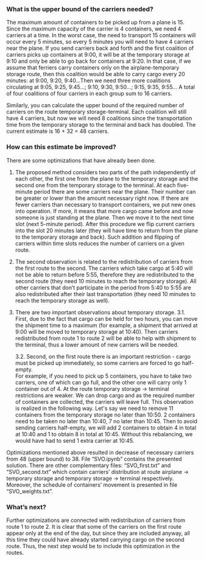### What is the upper bound of the carriers needed?

The maximum amount of containers to be picked up from a plane is 15. Since the maximum capacity of the carrier is 4 containers, we need 4 carriers at a time.
In the worst case, the need to transport  15 containers will occur every 5 minutes, so every 5 minutes you will need to have 4 carriers near the plane. 
If you send carriers back and forth and the first coalition of carriers picks up containers at 9:00, it will be at the temporary storage at 9:10 and 
only be able to go back for containers at 9:20. In that case, if we assume that ferriers carry containers only on the airplane-temporary storage route, 
then this coalition would be able to carry cargo every 20 minutes: at 9:00, 9:20, 9:40...Then we need three more coalitions circulating at 9:05, 9:25, 9:45...; 
9:10, 9:30, 9:50...; 9:15, 9:35, 9:55… A total of four coalitions of four carriers in each group sum to 16 carriers. 

Similarly, you can calculate the upper bound of the required number of carriers on the route temporary storage-terminal. Each coalition will still
have 4 carriers, but now we will need 8 coalitions since the transportation time from the temporary storage to the terminal and back has doubled. 
The current estimate is 16 + 32 = 48 carriers.

### How can this estimate be improved? 

There are some optimizations that have already been done.

1. The proposed method considers two parts of the path independently of each other, the first one from the plane to the temporary storage and the second
one from the temporary storage to the terminal. At each five-minute period there are some carriers near the plane. Their number can be greater or lower
than the amount necessary right now. If there are fewer carriers than necessary to transport containers, we put new ones into operation. If more, it means 
that more cargo came before and now someone is just standing at the plane. Then we move it to the next time slot (next 5-minute period). After this procedure
we flip current carriers into the slot 20 minutes later (they will have time to return from the plane to the temporary storage and back). Such addition and 
flipping of carriers within time slots reduces the number of carriers on a given route. 
2. The second observation is related to the redistribution of carriers from the first route to the second. The carriers which take cargo at 5:40 will not be 
able to return before 5:55, therefore they are redistributed to the second route (they need 10 minutes to reach the temporary storage). All other carriers 
that don’t participate in the period from 5:40 to 5:55 are also redistributed after their last transportation (they need 10 minutes to reach the temporary
storage as well).
3. There are two important observations about temporary storage. 
    3.1. First, due to the fact that cargo can be held for two hours, you can move the shipment time to a maximum (for example, a shipment that arrived 
        at 9:00 will be moved to temporary storage at 10:40). Then carriers redistributed from route 1 to 
        route 2 will be able to help with shipment to the terminal, thus a lower amount of new carriers will be needed. 

    3.2. Second, on the first route there is an important restriction - cargo must be picked up immediately, so some carriers are forced to go half-empty.   
         For example, if you need to pick up 5 containers, you have to take two carriers, one of which can go full, and the other one will carry only 
         1 container out of 4. At the route temporary storage -> terminal restrictions are weaker. We can drop cargo and as the required number
         of containers are collected, the carriers will leave full. This observation is realized in the following way. Let's say we need to remove
         11 containers from the temporary storage no later than 10:50. 2 containers need to be taken no later than  10:40, 7 no later than 10:45. Then to avoid              sending carriers half-empty, we will add 2 containers to obtain 4 in total at 10:40 and 1 to obtain 8 in total at 10:45. Without this rebalancing, we
         would have had to send 1 extra carrier at 10:45.

Optimizations mentioned above resulted in decrease of necessary carriers from 48 (upper bound) to 38. File “SVO.ipynb” contains the presented solution.
There are other complementary files: “SVO_first.txt” and “SVO_second.txt” which contain carriers’ distribution at route airplane -> temporary storage and
temporary storage -> terminal respectively. Moreover, the schedule of containers’ movement is presented in file “SVO_weights.txt”.

### What’s next?

Further optimizations are connected with redistribution of carriers from route 1 to route 2. It is clear that some of the carriers on the first route
appear only at the end of the day, but since they are included anyway, all this time they could have already started carrying cargo on the second route.
Thus, the next step would be to include this optimization in the routes.

